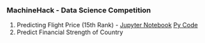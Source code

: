 ### MachineHack - Data Science Competition

1) Predicting Flight Price (15th Rank) - [Jupyter Notebook](https://github.com/vasim07/MachineHack/blob/master/FlightPrice/BoostingEnsemble.ipynb) [Py Code](https://github.com/vasim07/MachineHack/tree/master/FlightPrice)
2) Predict Financial Strength of Country
